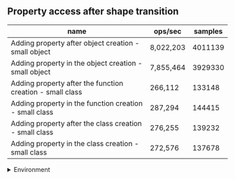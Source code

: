 ## Property access after shape transition

|name|ops/sec|samples|
|-|-|-|
|Adding property after object creation - small object|8,022,203|4011139|
|Adding property in the object creation - small object|7,855,464|3929330|
|Adding property after the function creation - small class|266,112|133148|
|Adding property in the function creation - small class|287,294|144415|
|Adding property after the class creation - small class|276,255|139232|
|Adding property in the class creation - small class|272,576|137678|


<details>
<summary>Environment</summary>

* __Machine:__ linux x64 | 4 vCPUs | 7.6GB Mem
* __Run:__ Tue Oct 29 2024 18:48:18 GMT+0000 (Coordinated Universal Time)
* __Node:__ `v22.0.0`
</details>

<!--
{"environment":{"platform":"linux","arch":"x64","cpus":4,"totalMemory":7.597877502441406},"benchmarks":[{"name":"Adding property after object creation - small object","opsSec":8022203.457685471,"samples":4011139},{"name":"Adding property in the object creation - small object","opsSec":7855464.585537754,"samples":3929330},{"name":"Adding property after the function creation - small class","opsSec":266112.99515768205,"samples":133148},{"name":"Adding property in the function creation - small class","opsSec":287294.51367583853,"samples":144415},{"name":"Adding property after the class creation - small class","opsSec":276255.97385041334,"samples":139232},{"name":"Adding property in the class creation - small class","opsSec":272576.75776881917,"samples":137678}]}-->
